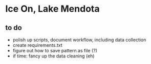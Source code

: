 # Ice On, Lake Mendota


## to do
- polish up scripts, document workflow, including data collection
- create requirements.txt
- figure out how to save pattern as file (?)
- if time: fancy up the data cleaning (eh)
